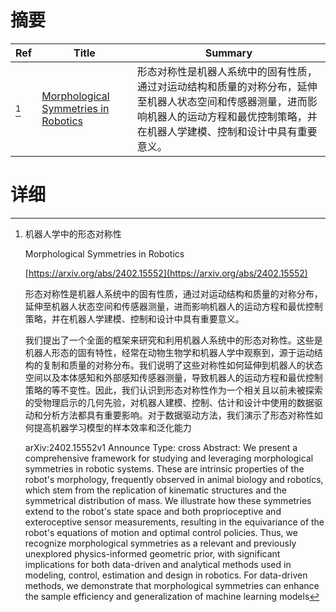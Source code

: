 # 摘要

| Ref | Title | Summary |
| --- | --- | --- |
| [^1] | [Morphological Symmetries in Robotics](https://arxiv.org/abs/2402.15552) | 形态对称性是机器人系统中的固有性质，通过对运动结构和质量的对称分布，延伸至机器人状态空间和传感器测量，进而影响机器人的运动方程和最优控制策略，并在机器人学建模、控制和设计中具有重要意义。 |

# 详细

[^1]: 机器人学中的形态对称性

    Morphological Symmetries in Robotics

    [https://arxiv.org/abs/2402.15552](https://arxiv.org/abs/2402.15552)

    形态对称性是机器人系统中的固有性质，通过对运动结构和质量的对称分布，延伸至机器人状态空间和传感器测量，进而影响机器人的运动方程和最优控制策略，并在机器人学建模、控制和设计中具有重要意义。

    

    我们提出了一个全面的框架来研究和利用机器人系统中的形态对称性。这些是机器人形态的固有特性，经常在动物生物学和机器人学中观察到，源于运动结构的复制和质量的对称分布。我们说明了这些对称性如何延伸到机器人的状态空间以及本体感知和外部感知传感器测量，导致机器人的运动方程和最优控制策略的等不变性。因此，我们认识到形态对称性作为一个相关且以前未被探索的受物理启示的几何先验，对机器人建模、控制、估计和设计中使用的数据驱动和分析方法都具有重要影响。对于数据驱动方法，我们演示了形态对称性如何提高机器学习模型的样本效率和泛化能力

    arXiv:2402.15552v1 Announce Type: cross  Abstract: We present a comprehensive framework for studying and leveraging morphological symmetries in robotic systems. These are intrinsic properties of the robot's morphology, frequently observed in animal biology and robotics, which stem from the replication of kinematic structures and the symmetrical distribution of mass. We illustrate how these symmetries extend to the robot's state space and both proprioceptive and exteroceptive sensor measurements, resulting in the equivariance of the robot's equations of motion and optimal control policies. Thus, we recognize morphological symmetries as a relevant and previously unexplored physics-informed geometric prior, with significant implications for both data-driven and analytical methods used in modeling, control, estimation and design in robotics. For data-driven methods, we demonstrate that morphological symmetries can enhance the sample efficiency and generalization of machine learning models 
    

